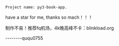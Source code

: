 
    Project name: py3-book-app.
have a star for me, thanks so mach！！！

制作不易！推荐fq机场，4k晚高峰不卡：blinkload.org

--------ququ0755

